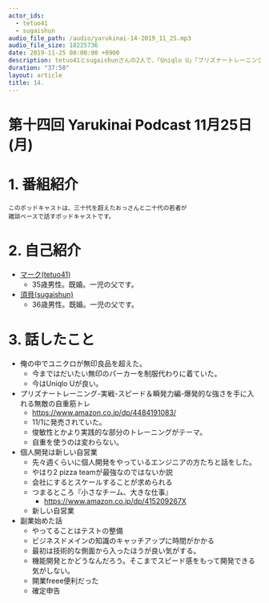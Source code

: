 ```yaml
---
actor_ids:
  - tetuo41
  - sugaishun
audio_file_path: /audio/yarukinai-14-2019_11_25.mp3
audio_file_size: 18225736
date: 2019-11-25 00:00:00 +0900
description: tetuo41とsugaishunさんの2人で、「Uniqlo U」「プリズナートレーニング」「個人開発は新しい自営業」「副業」について話しました。
duration: "37:58"
layout: article
title: 14.
---
```


# 第十四回 Yarukinai Podcast 11月25日(月)

# 1. 番組紹介
    このポッドキャストは、三十代を超えたおっさんと二十代の若者が
    雑談ベースで話すポッドキャストです。

# 2. 自己紹介
- [マーク(tetuo41)](https://twitter.com/tetuo41)
    - 35歳男性。既婚。一児の父です。
- [須貝(sugaishun)](https://twitter.com/sugaishun)
    - 36歳男性。既婚。一児の父です。

# 3. 話したこと
- 俺の中でユニクロが無印良品を超えた。
    - 今まではだいたい無印のパーカーを制服代わりに着ていた。
    - 今はUniqlo Uが良い。
- プリズナートレーニング-実戦-スピード＆瞬発力編-爆発的な強さを手に入れる無敵の自重筋トレ
    - https://www.amazon.co.jp/dp/4484191083/
    - 11/1に発売されていた。
    - 俊敏性とかより実践的な部分のトレーニングがテーマ。
    - 自重を使うのは変わらない。
- 個人開発は新しい自営業
    - 先々週くらいに個人開発をやっているエンジニアの方たちと話をした。
    - やはり2 pizza teamが最強なのではないか説
    - 会社にするとスケールすることが求められる
    - つまるところ『小さなチーム、大きな仕事』
        - https://www.amazon.co.jp/dp/415209267X
    - 新しい自営業
- 副業始めた話
    - やってることはテストの整備
    - ビジネスドメインの知識のキャッチアップに時間がかかる
    - 最初は技術的な側面から入ったほうが良い気がする。
    - 機能開発とかどうなんだろう。そこまでスピード感をもって開発できる気がしない。
    - 開業freee便利だった
    - 確定申告
